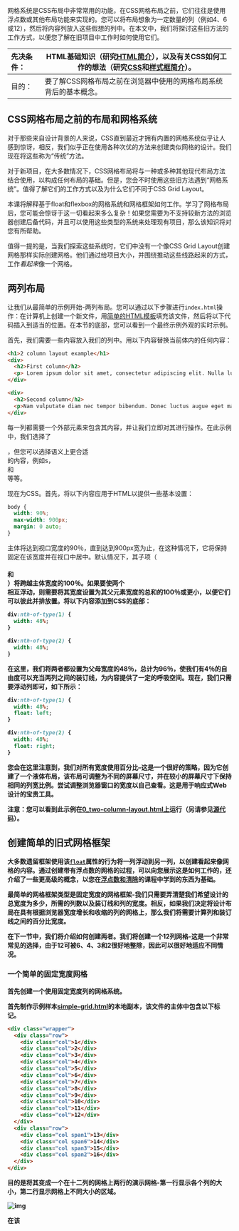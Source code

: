 网格系统是CSS布局中非常常用的功能，在CSS网格布局之前，它们往往是使用浮点数或其他布局功能来实现的。您可以将布局想象为一定数量的列（例如4、6或12），然后将内容列放入这些假想的列中。在本文中，我们将探讨这些旧方法的工作方式，以便您了解在旧项目中工作时如何使用它们。

| 先决条件： | HTML基础知识（研究[HTML简介](https://developer.mozilla.org/en-US/docs/Learn/HTML/Introduction_to_HTML)），以及有关CSS如何工作的想法（研究[CSS](https://developer.mozilla.org/en-US/docs/Learn/CSS/Introduction_to_CSS)和[样式框](https://developer.mozilla.org/en-US/docs/Learn/CSS/Styling_boxes)[简介](https://developer.mozilla.org/en-US/docs/Learn/CSS/Introduction_to_CSS)）。 |
| :--------- | ------------------------------------------------------------ |
| 目的：     | 要了解CSS网格布局之前在浏览器中使用的网格布局系统背后的基本概念。 |

## CSS网格布局之前的布局和网格系统

对于那些来自设计背景的人来说，CSS直到最近才拥有内置的网格系统似乎让人感到惊讶，相反，我们似乎正在使用各种次优的方法来创建类似网格的设计。我们现在将这些称为“传统”方法。

对于新项目，在大多数情况下，CSS网格布局将与一种或多种其他现代布局方法结合使用，以构成任何布局的基础。但是，您会不时使用这些旧方法遇到“网格系统”。值得了解它们的工作方式以及为什么它们不同于CSS Grid Layout。

本课将解释基于float和flexbox的网格系统和网格框架如何工作。学习了网格布局后，您可能会惊讶于这一切看起来多么复杂！如果您需要为不支持较新方法的浏览器创建后备代码，并且可以使用这些类型的系统来处理现有项目，那么该知识将对您有所帮助。

值得一提的是，当我们探索这些系统时，它们中没有一个像CSS Grid Layout创建网格那样实际创建网格。他们通过给项目大小，并围绕推动这些线路起来的方式，工作*看起来*像一个网格。

## 两列布局

让我们从最简单的示例开始-两列布局。您可以通过以下步骤进行`index.html`操作：在计算机上创建一个新文件，用[简单的HTML模板](https://github.com/mdn/learning-area/blob/master/html/introduction-to-html/getting-started/index.html)填充该文件，然后将以下代码插入到适当的位置。在本节的底部，您可以看到一个最终示例外观的实时示例。

首先，我们需要一些内容放入我们的列中。用以下内容替换当前体内的任何内容：

```html
<h1>2 column layout example</h1>
<div>
  <h2>First column</h2>
  <p> Lorem ipsum dolor sit amet, consectetur adipiscing elit. Nulla luctus aliquam dolor, eu lacinia lorem placerat vulputate. Duis felis orci, pulvinar id metus ut, rutrum luctus orci. Cras porttitor imperdiet nunc, at ultricies tellus laoreet sit amet. Sed auctor cursus massa at porta. Integer ligula ipsum, tristique sit amet orci vel, viverra egestas ligula. Curabitur vehicula tellus neque, ac ornare ex malesuada et. In vitae convallis lacus. Aliquam erat volutpat. Suspendisse ac imperdiet turpis. Aenean finibus sollicitudin eros pharetra congue. Duis ornare egestas augue ut luctus. Proin blandit quam nec lacus varius commodo et a urna. Ut id ornare felis, eget fermentum sapien.</p>
</div>

<div>
  <h2>Second column</h2>
  <p>Nam vulputate diam nec tempor bibendum. Donec luctus augue eget malesuada ultrices. Phasellus turpis est, posuere sit amet dapibus ut, facilisis sed est. Nam id risus quis ante semper consectetur eget aliquam lorem. Vivamus tristique elit dolor, sed pretium metus suscipit vel. Mauris ultricies lectus sed lobortis finibus. Vivamus eu urna eget velit cursus viverra quis vestibulum sem. Aliquam tincidunt eget purus in interdum. Cum sociis natoque penatibus et magnis dis parturient montes, nascetur ridiculus mus.</p>
</div>
```

每一列都需要一个外部元素来包含其内容，并让我们立即对其进行操作。在此示例中，我们选择了<div>，但您可以选择语义上更合适<article>的内容，例如s， <section>和<aside>等等。

现在为CSS。首先，将以下内容应用于HTML以提供一些基本设置：

```css
body {
  width: 90%;
  max-width: 900px;
  margin: 0 auto;
}
```

主体将达到视口宽度的90％，直到达到900px宽为止，在这种情况下，它将保持固定在该宽度并在视口中居中。默认情况下，其子项（<h1>和<div>）将跨越主体宽度的100％。如果要使两个<div>相互浮动，则需要将其宽度设置为其父元素宽度的总和的100％或更小，以便它们可以彼此并排放置。将以下内容添加到CSS的底部：

```css
div:nth-of-type(1) {
  width: 48%;
}

div:nth-of-type(2) {
  width: 48%;
}
```

在这里，我们将两者都设置为父母宽度的48％，总计为96％，使我们有4％的自由度可以充当两列之间的装订线，为内容提供了一定的呼吸空间。现在，我们只需要浮动列即可，如下所示：

```css
div:nth-of-type(1) {
  width: 48%;
  float: left;
}

div:nth-of-type(2) {
  width: 48%;
  float: right;
}
```



您会在这里注意到，我们对所有宽度使用百分比–这是一个很好的策略，因为它创建了一个**液体布局**，该**布局**可调整为不同的屏幕尺寸，并在较小的屏幕尺寸下保持相同的列宽比例。尝试调整浏览器窗口的宽度以自己查看。这是用于响应式Web设计的宝贵工具。

**注意**：您可以看到此示例在[0_two-column-layout.html上](http://mdn.github.io/learning-area/css/css-layout/floats/0_two-column-layout.html)运行（另请参见[源代码](https://github.com/mdn/learning-area/blob/master/css/css-layout/floats/0_two-column-layout.html)）。

## 创建简单的旧式网格框架

大多数遗留框架使用该[`float`](https://developer.mozilla.org/en-US/docs/Web/CSS/float)属性的行为将一列浮动到另一列，以创建看起来像网格的内容。通过创建带有浮点数的网格的过程，可以向您展示这是如何工作的，还介绍了一些更高级的概念，以您在[浮点数和清除](https://developer.mozilla.org/en-US/docs/Learn/CSS/CSS_layout/Floats)的课程中学到的东西为基础。

最简单的网格框架类型是固定宽度的网格框架-我们只需要弄清楚我们希望设计的总宽度为多少，所需的列数以及装订线和列的宽度。相反，如果我们决定将设计布局在具有根据浏览器宽度增长和收缩的列的网格上，那么我们将需要计算列和装订线之间的百分比宽度。

在下一节中，我们将介绍如何创建两者。我们将创建一个12列网格-这是一个非常常见的选择，由于12可被6、4、3和2很好地整除，因此可以很好地适应不同情况。

### 一个简单的固定宽度网格



首先创建一个使用固定宽度列的网格系统。

首先制作示例样本[simple-grid.html](https://github.com/mdn/learning-area/blob/master/css/css-layout/grids/simple-grid.html)的本地副本，该文件的主体中包含以下标记。

```html
<div class="wrapper">
  <div class="row">
    <div class="col">1</div>
    <div class="col">2</div>
    <div class="col">3</div>
    <div class="col">4</div>
    <div class="col">5</div>
    <div class="col">6</div>
    <div class="col">7</div>
    <div class="col">8</div>
    <div class="col">9</div>
    <div class="col">10</div>
    <div class="col">11</div>
    <div class="col">12</div>
  </div>
  <div class="row">
    <div class="col span1">13</div>
    <div class="col span6">14</div>
    <div class="col span3">15</div>
    <div class="col span2">16</div>    
  </div>
</div>
```

目的是将其变成一个在十二列的网格上两行的演示网格-第一行显示各个列的大小，第二行显示网格上不同大小的区域。

![img](https://mdn.mozillademos.org/files/13901/simple-grid-finished.png)

在该<style>元素中，添加以下代码，该代码使包装容器的宽度为980像素，右侧的填充为20像素。这给我们留下了960个像素为我们的总列/排水沟宽度-在这种情况下，填充，从总的内容宽度减去因为我们已经设置[`box-sizing`](https://developer.mozilla.org/en-US/docs/Web/CSS/box-sizing)到`border-box`在网站上的所有内容（见[彻底改变盒模型](https://developer.mozilla.org/en-US/docs/Learn/CSS/Styling_boxes/Box_model_recap#Changing_the_box_model_completely)的详细解释）。

```css
* {
  box-sizing: border-box;
}
    
body {
  width: 980px;
  margin: 0 auto;
}

.wrapper {
  padding-right: 20px;
}
```

现在，使用包裹在网格的每一行周围的行容器来清除另一行。在上一条规则下面添加以下规则：

```css
.row {
  clear: both;
}
```

应用此清除意味着我们不需要用构成完整的十二列的元素完全填充每一行。行将保持分隔，并且不会相互干扰。

列之间的装订线宽为20像素。我们将这些装订线创建为每列左侧（包括第一列）的边距，以平衡容器右侧20个像素的填充。因此，我们总共有12个装订线-12 x 20 = 240。

我们需要从960像素的总宽度中减去该值，为我们的列提供720像素。如果现在将其除以12，我们知道每一列应为60像素宽。

我们的下一步是为该类创建一个规则，将`.col`其向左浮动，将其设置[`margin-left`](https://developer.mozilla.org/en-US/docs/Web/CSS/margin-left)为20个像素以形成装订线，并为其[`width`](https://developer.mozilla.org/en-US/docs/Web/CSS/width)设置60个像素。将以下规则添加到CSS的底部：

```css
.col {
  float: left;
  margin-left: 20px;
  width: 60px;
  background: rgb(255, 150, 150);
}
```

现在，单列的第一行将整齐地布置为网格。

**注意**：我们还为每一列提供了浅红色，因此您可以确切看到每一列占用了多少空间。

我们需要为要跨越一列以上的布局容器提供特殊的类，以将其[`width`](https://developer.mozilla.org/en-US/docs/Web/CSS/width)值调整为所需的列数（中间还有装订线）。我们需要创建一个附加类，以允许容器跨越2到12列。每个宽度是将该列数的列宽加上装订线宽度相加的结果，装订线宽度总是比列数少一。

在CSS底部添加以下内容：

```css
/* Two column widths (120px) plus one gutter width (20px) */
.col.span2 { width: 140px; }
/* Three column widths (180px) plus two gutter widths (40px) */
.col.span3 { width: 220px; }
/* And so on... */
.col.span4 { width: 300px; }
.col.span5 { width: 380px; }
.col.span6 { width: 460px; }
.col.span7 { width: 540px; }
.col.span8 { width: 620px; }
.col.span9 { width: 700px; }
.col.span10 { width: 780px; }
.col.span11 { width: 860px; }
.col.span12 { width: 940px; }
```

创建了这些类之后，我们现在可以在网格上布置不同宽度的列。尝试在浏览器中保存并加载页面以查看效果。

**注意**：如果您无法使上述示例正常运行，请尝试将其与我们在GitHub上的[最终版本](https://github.com/mdn/learning-area/blob/master/css/css-layout/grids/simple-grid-finished.html)进行比较（[也可以实时运行](http://mdn.github.io/learning-area/css/css-layout/grids/simple-grid-finished.html)）。

尝试修改元素上的类，甚至添加和删除一些容器，以了解如何更改布局。例如，您可以使第二行如下所示：

```css
<div class="row">
  <div class="col span8">13</div>
  <div class="col span4">14</div>
</div>
```

现在，您已经有了一个网格系统，您可以简单地定义行和每行中的列数，然后用所需的内容填充每个容器。大！

### 创建流体网格



我们的网格工作良好，但是具有固定的宽度。我们确实想要一个灵活的（流体）网格，该网格将随着浏览器[视口中](https://developer.mozilla.org/en-US/docs/Glossary/viewport)的可用空间而增长和缩小。为此，我们可以将参考像素宽度转换为百分比。

将固定宽度变成基于百分比的弹性宽度的公式如下。

```html
target / context = result
```

对于我们的列宽，我们的**目标宽度**是60像素，**上下文**是960像素包装器。我们可以使用以下内容来计算百分比。

```html
60 / 960 = 0.0625
```

然后，我们将小数点移动2位，使我们的百分比为6.25％。因此，在我们的CSS中，我们可以将6.25％的60像素列宽替换。

我们需要对装订线宽度执行相同的操作：

```html
20 / 960 = 0.02083333333
```

因此，我们需要更换20像素[`margin-left`](https://developer.mozilla.org/en-US/docs/Web/CSS/margin-left)上我们的`.col`规则和20像素[`padding-right`](https://developer.mozilla.org/en-US/docs/Web/CSS/padding-right)上`.wrapper`与2.08333333％。

#### 更新我们的网格

首先，请为您之前的示例页面创建一个新副本，或者为我们的[simple-grid-finished.html](https://github.com/mdn/learning-area/blob/master/css/css-layout/grids/simple-grid-finished.html)代码创建一个本地副本以用作起点。

更新第二条CSS规则（使用`.wrapper`选择器），如下所示：

```css
body {
  width: 90%;
  max-width: 980px;
  margin: 0 auto;
}

.wrapper {
  padding-right: 2.08333333%;
}
```

我们不仅给了它一个百分比[`width`](https://developer.mozilla.org/en-US/docs/Web/CSS/width)，还添加了一个[`max-width`](https://developer.mozilla.org/en-US/docs/Web/CSS/max-width)属性，以防止布局变得太宽。

接下来，`.col`像这样更新第四条CSS规则（使用选择器）：

```css
.col {
  float: left;
  margin-left: 2.08333333%;
  width: 6.25%;
  background: rgb(255, 150, 150);
}
```

现在来了比较费力的部分-我们需要更新所有`.col.span`规则以使用百分比而不是像素宽度。使用计算器会花费一些时间。为了节省您的精力，下面我们为您完成了此操作。

使用以下命令更新CSS规则的底部：

```css
/* Two column widths (12.5%) plus one gutter width (2.08333333%) */
.col.span2 { width: 14.58333333%; }
/* Three column widths (18.75%) plus two gutter widths (4.1666666) */
.col.span3 { width: 22.91666666%; }
/* And so on... */
.col.span4 { width: 31.24999999%; }
.col.span5 { width: 39.58333332%; }
.col.span6 { width: 47.91666665%; }
.col.span7 { width: 56.24999998%; }
.col.span8 { width: 64.58333331%; }
.col.span9 { width: 72.91666664%; }
.col.span10 { width: 81.24999997%; }
.col.span11 { width: 89.5833333%; }
.col.span12 { width: 97.91666663%; }
```

现在保存您的代码，将其加载到浏览器中，然后尝试更改视口宽度-您应该看到列宽可以很好地进行调整以适合需要。

**注意**：如果您无法使上述示例正常运行，请尝试将其与我们[在GitHub上](https://github.com/mdn/learning-area/blob/master/css/css-layout/grids/fluid-grid.html)的[最终版本](https://github.com/mdn/learning-area/blob/master/css/css-layout/grids/fluid-grid.html)进行比较（[也可以实时运行](http://mdn.github.io/learning-area/css/css-layout/grids/fluid-grid.html)）。

### 使用calc（）函数更轻松地计算



您可以使用该[`calc()`](https://developer.mozilla.org/en-US/docs/Web/CSS/calc())函数在CSS内进行数学运算-这使您可以将简单的数学方程式插入CSS值中，以计算值应该是多少。当需要完成复杂的数学运算时，它特别有用，您甚至可以计算使用不同单位的计算，例如“我希望此元素的高度始终为其父代高度的100％，减去50px”。请参见[MediaRecorder API教程中的示例](https://developer.mozilla.org/en-US/docs/Web/API/MediaRecorder_API/Using_the_MediaRecorder_API#Keeping_the_interface_constrained_to_the_viewport_regardless_of_device_height_with_calc())。

无论如何，回到我们的网格！跨越网格的一列以上的任何列的总宽度为6.25％乘以所跨越的列数再加上2.08333333％乘以装订线数（将始终为列数减去1）。该`calc()`函数允许我们在宽度值内进行此计算，因此对于跨越4列的任何项目，我们都可以这样做，例如：

```css
.col.span4 {
  width: calc((6.25%*4) + (2.08333333%*3));
}
```

尝试将以下规则替换为下面的规则，然后将其重新加载到浏览器中，看看是否得到相同的结果：

```css
.col.span2 { width: calc((6.25%*2) + 2.08333333%); }
.col.span3 { width: calc((6.25%*3) + (2.08333333%*2)); }
.col.span4 { width: calc((6.25%*4) + (2.08333333%*3)); }
.col.span5 { width: calc((6.25%*5) + (2.08333333%*4)); }
.col.span6 { width: calc((6.25%*6) + (2.08333333%*5)); }
.col.span7 { width: calc((6.25%*7) + (2.08333333%*6)); }
.col.span8 { width: calc((6.25%*8) + (2.08333333%*7)); }
.col.span9 { width: calc((6.25%*9) + (2.08333333%*8)); }
.col.span10 { width: calc((6.25%*10) + (2.08333333%*9)); }
.col.span11 { width: calc((6.25%*11) + (2.08333333%*10)); }
.col.span12 { width: calc((6.25%*12) + (2.08333333%*11)); }
```

**注意**：您可以在[fluid-grid-calc.html中](https://github.com/mdn/learning-area/blob/master/css/css-layout/grids/fluid-grid-calc.html)看到我们的最终版本（也可以在线[观看](http://mdn.github.io/learning-area/css/css-layout/grids/fluid-grid-calc.html)）。

**注意**：如果无法使此功能正常工作，则可能是因为您的浏览器不支持该`calc()`功能，尽管跨浏览器已经很好地支持了该功能-甚至早于IE9。

### 语义与“非语义”网格系统



将类添加到您的标记中以定义布局意味着您的内容和标记将与您的视觉表示联系在一起。有时您会听到CSS类的使用被描述为“非语义的”（描述内容的外观），而不是描述内容的类的语义使用。对于我们的等类`span2`，就是这种情况`span3`。

这些不是唯一的方法。相反，您可以决定网格，然后将大小信息添加到现有语义类的规则中。举例来说，如果你有一个[``](https://developer.mozilla.org/en-US/docs/Web/HTML/Element/div)与类的`content`就可以了，你想跨越8列，你可以在宽度从复制`span8`类，让你像这样的规则：

```css
.content {
  width: calc((6.25%*8) + (2.08333333%*7));
}
```

**注意**：如果要使用[Sass](http://sass-lang.com/)这样的预处理器，则可以创建一个简单的mixin为您插入该值。

### 在我们的网格中启用偏移容器



只要我们要启动所有与网格左侧齐平的容器，就可以很好地创建网格。如果我们想在第一个容器之前或容器之间保留一个空的列空间，则需要创建一个偏移类以向我们的站点添加一个左边距，以可视方式将其跨过网格。更多数学！

让我们尝试一下。

从您先前的代码开始，或使用我们的[fluid-grid.html](https://github.com/mdn/learning-area/blob/master/css/css-layout/grids/fluid-grid.html)文件作为起点。

让我们在CSS中创建一个类，该类会将容器元素偏移一列宽度。将以下内容添加到CSS的底部：

```css
.offset-by-one {
  margin-left: calc(6.25% + (2.08333333%*2));
}
```

或者，如果您希望自己计算百分比，请使用以下一个：

```css
.offset-by-one {
  margin-left: 10.41666666%;
}
```

现在，您可以将此类添加到要在其左侧保留一栏宽的空白空间的任何容器中。例如，如果您的HTML中包含以下内容：

```html
<div class="col span6">14</div>
```

尝试将其替换为

```html
<div class="col span5 offset-by-one">14</div>
```

**注意**：请注意，您需要减少跨越的列数，以便为偏移量腾出空间！

尝试加载和刷新以查看差异，或者查看我们的[fluid-grid-offset.html](https://github.com/mdn/learning-area/blob/master/css/css-layout/grids/fluid-grid-offset.html)示例（也[可以实时](http://mdn.github.io/learning-area/css/css-layout/grids/fluid-grid-offset.html)查看示例）。完成的示例应如下所示：

![img](https://mdn.mozillademos.org/files/13903/offset-grid-finished.png)



### 浮动网格限制



当使用这样的系统时，您需要注意总宽度正确相加，并且在行中不要包含比行包含更多列的元素。由于浮动方式，如果网格列的数量对于网格而言变得太宽，则最后的元素将下降到下一行，从而破坏网格。

还请记住，如果元素的内容变得比它们所占据的行宽，它将溢出并看起来一团糟。

该系统的最大局限性在于它本质上是一维的。我们正在处理列，并跨越列而不是行跨越元素。在没有显式设置高度的情况下，使用这些较旧的布局方法很难控制元素的高度，这也是一种非常不灵活的方法-仅在可以保证内容为一定高度时才有效。

## Flexbox网格？

如果您阅读了有关[flexbox](https://developer.mozilla.org/en-US/docs/Learn/CSS/CSS_layout/Flexbox)的上一篇文章，您可能会认为flexbox是创建网格系统的理想解决方案。有很多基于Flexbox的网格系统可用，Flexbox可以解决我们在上面创建网格时已经发现的许多问题。

但是，flexbox从未被设计为网格系统，并且在用作网格系统时提出了一系列新的挑战。作为一个简单的例子，我们可以把我们上面使用同样的例子标记和使用以下CSS来风格`wrapper`，`row`和`col`类：

```css
body {
  width: 90%;
  max-width: 980px;
  margin: 0 auto;
}

.wrapper {
  padding-right: 2.08333333%;
}


.row {
  display: flex;
}

.col {
  margin-left: 2.08333333%;
  margin-bottom: 1em;
  width: 6.25%;
  flex: 1 1 auto;
  background: rgb(255,150,150);
}
```

您可以尝试在自己的示例中进行这些替换，也可以查看我们的[flexbox-grid.html](https://github.com/mdn/learning-area/blob/master/css/css-layout/grids/flexbox-grid.html)示例代码（也[可以实时运行](http://mdn.github.io/learning-area/css/css-layout/grids/flexbox-grid.html)）。

在这里，我们将每一行变成一个弹性容器。对于基于Flexbox的网格，我们仍然需要行，以便允许我们添加的元素合计少于100％。我们将该容器设置为`display: flex`。

在属性上，`.col`将[`flex`](https://developer.mozilla.org/en-US/docs/Web/CSS/flex)属性的第一个值（[`flex-grow`](https://developer.mozilla.org/en-US/docs/Web/CSS/flex-grow)）设置为1，以便我们的项目可以增长；将第二个值（[`flex-shrink`](https://developer.mozilla.org/en-US/docs/Web/CSS/flex-shrink)）设置为1，以便项目可以收缩；将第三个值（[`flex-basis`](https://developer.mozilla.org/en-US/docs/Web/CSS/flex-basis)）设置为`auto`。由于我们的元素具有一[`width`](https://developer.mozilla.org/en-US/docs/Web/CSS/width)组，`auto`将使用该宽度作为`flex-basis`值。

在最上面一行，我们在网格上获得了十二个整齐的框，它们随着我们更改视口宽度而同等地增长和收缩。但是，在下一行中，我们只有四个项目，并且这些项目也在60px的基础上增长和缩小。仅使用其中的四个，它们可以比上一行中的项目增长更多，结果是它们在第二行中都占据相同的宽度。

![img](https://mdn.mozillademos.org/files/13905/flexbox-grid-incomplete.png)

为了解决这个问题，我们仍然需要包括我们的`span`类以提供一个宽度，该宽度将替换该`flex-basis`元素使用的值。

他们也不尊重上面项目使用的网格，因为他们对此一无所知。

Flexbox 在设计上是**一维**的。它处理一个维，即行或列的维。我们无法为列和行创建严格的网格，这意味着如果要对网格使用flexbox，我们仍然需要计算浮动布局的百分比。

在您的项目中，由于flexbox通过浮动提供了额外的对齐和空间分配功能，您可能仍选择使用flexbox“网格”。但是，您应该意识到，您仍在使用该工具而非其设计目的。因此，您可能会觉得这使您跳入了额外的障碍，以获得所需的最终结果。

## 第三方网格系统

既然我们了解了网格计算背后的数学原理，那么现在就可以看看一些常用的第三方网格系统。如果在Web上搜索“ CSS Grid framework”，您将找到大量可供选择的选项。诸如[Bootstrap](http://getbootstrap.com/)和[Foundation之](http://foundation.zurb.com/)类的流行框架都包括网格系统。也有使用CSS或预处理器开发的独立网格系统。

让我们看一下这些独立系统之一，它演示了使用网格框架的常用技术。我们将使用的网格是Skeleton（简单的CSS框架）的一部分。

要开始使用，请访问[Skeleton网站](http://getskeleton.com/)，然后选择“下载”以下载ZIP文件。解压缩此文件，然后将skeleton.css和normalize.css文件复制到新目录中。

复制我们的[html-skeleton.html](https://github.com/mdn/learning-area/blob/master/css/css-layout/grids/html-skeleton.html)文件，并将其保存在与骨架相同的目录中并标准化CSS。

通过在框架的头部添加以下内容，在HTML页面中包含框架并标准化CSS：

```html
<link href="normalize.css" rel="stylesheet">
<link href="skeleton.css" rel="stylesheet">
```

骨架不仅包含网格系统，还包含用于排版的CSS和您可以用作起点的其他页面元素。但是，我们现在将其保留为默认值-这是我们在此真正感兴趣的网格。

**注意**：Normalize是由Nicolas Gallagher编写的一个非常有用的小CSS库，它会自动进行一些有用的基本布局修复，并使默认元素样式在浏览器之间更加一致。

我们将使用与先前示例类似的HTML。将以下内容添加到您的HTML正文中：

```html
<div class="container">
  <div class="row">
    <div class="col">1</div>
    <div class="col">2</div>
    <div class="col">3</div>
    <div class="col">4</div>
    <div class="col">5</div>
    <div class="col">6</div>
    <div class="col">7</div>
    <div class="col">8</div>
    <div class="col">9</div>
    <div class="col">10</div>
    <div class="col">11</div>
    <div class="col">12</div>
  </div>
  <div class="row">
    <div class="col">13</div>
    <div class="col">14</div>
    <div class="col">15</div>
    <div class="col">16</div>   
  </div>
</div>
```


要开始使用Skeleton，我们需要给包装器提供<div>一个类`container`- 该类已经包含在HTML中。这将使内容居中，最大宽度为960像素。您可以看到框现在如何变得从未超过960像素。

您可以在skeleton.css文件中查看，以了解我们应用此类时使用的CSS。<div>使用`auto`左边缘和右边缘将其居中，并左右填充20个像素。Skeleton还将[`box-sizing`](https://developer.mozilla.org/en-US/docs/Web/CSS/box-sizing)属性设置为`border-box`我们之前所做的设置，因此该元素的边框和边框将包括在总宽度中。

```css
.container {
  position: relative;
  width: 100%;
  max-width: 960px;
  margin: 0 auto;
  padding: 0 20px;
  box-sizing: border-box;
}
```

如果元素位于行内，则它们只能是网格的一部分，因此，与我们之前的示例一样，我们需要一个额外的<div> 或 其他元素，该元素`row`在`content`<div>和实际内容容器之间具有嵌套的类<div>。我们也已经做到了。

现在，让我们布置容器箱的布局。骨架基于12列网格。所有的顶行框都需要分类，`one column`以使它们跨越一列。

立即添加它们，如以下代码片段所示：

```html
<div class="container">
  <div class="row">
    <div class="one column">1</div>
    <div class="one column">2</div>        
    <div class="one column">3</div>
    /* and so on */
  </div>
</div>
```

接下来，在第二行类中给容器说明它们应跨越的列数，如下所示：

```html
<div class="row">
  <div class="one column">13</div>
  <div class="six columns">14</div>
  <div class="three columns">15</div>
  <div class="two columns">16</div>   
</div>
```

尝试保存HTML文件并将其加载到浏览器中以查看效果。

**注意**：如果您无法使此示例正常工作，请尝试将其与我们的[html-skeleton-finished.html](https://github.com/mdn/learning-area/blob/master/css/css-layout/grids/html-skeleton-finished.html)文件进行比较（也[可以实时](http://mdn.github.io/learning-area/css/css-layout/grids/html-skeleton-finished.html)查看）。

如果查看skeleton.css文件，您将看到它是如何工作的。例如，Skeleton定义了以下样式来添加了“三列”类的样式元素。

```css
.three.columns { width: 22%; }
```

所有Skeleton（或任何其他网格框架）正在做的事情就是设置预定义的类，将它们添加到标记中即可使用。与您自己计算这些百分比的工作完全相同。

如您所见，使用Skeleton时，我们只需要编写很少的CSS。当我们向标记添加类时，它为我们处理了所有的浮动。正是这种将布局的责任移交给其他东西的能力，使得使用网格系统框架成为一个令人信服的选择！但是，如今，随着CSS网格布局的发展，许多开发人员正在远离这些框架，而使用CSS提供的内置本机网格。

